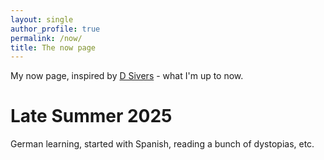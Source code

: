 ```yaml
---
layout: single
author_profile: true
permalink: /now/
title: The now page
---
```


My now page, inspired by [D Sivers](https://nownownow.com/about) - what I'm up to now. 

# Late Summer 2025

German learning, started with Spanish, reading a bunch of dystopias, etc.
